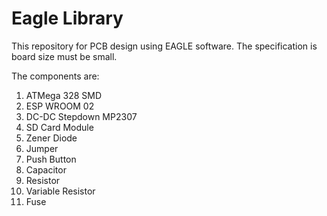 # Eagle Library

This repository for PCB design using EAGLE software. The specification is board size must be small.

The components are:
1. ATMega 328 SMD
2. ESP WROOM 02
3. DC-DC Stepdown MP2307
4. SD Card Module
5. Zener Diode
6. Jumper
7. Push Button
8. Capacitor
9. Resistor
10. Variable Resistor
11. Fuse